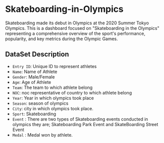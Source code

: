 # Skateboarding-in-Olympics
Skateboarding made its debut in Olympics at the 2020 Summer Tokyo Olympics. This is a dashboard focused on "Skateboarding in the Olympics"  representing a comprehensive overview of the sport's performance, popularity, and key metrics during the Olympic Games.

## DataSet Description
- `Entry ID`: Unique ID to represent athletes
- `Name`: Name of Athlete
- `Gender`: Male/Female
- `Age`: Age of Athlete
- `Team`: The team to which athlete belong
- `NOC`:  noc representative of country to which athlete belong
- `Year`: Year in which olympics took place
- `Season`: season of olympics
- `City`: city in which olympics took place.
- `Sport`: Skateboarding
- `Event` : There are two types of Skateboarding events conducted in olympics they are; Skateboarding Park Event and SkateBoarding Street Event
- `Medal` : Medal won by athlete.
